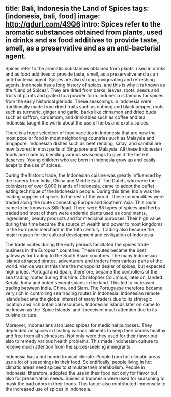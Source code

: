title: Bali, Indonesia the Land of Spices
tags: [indonesia, bali, food]
image: http://gdurl.com/49Q6
intro: Spices refer to the aromatic substances obtained from plants, used in drinks and as food additives to provide taste, smell, as a preservative and as an anti-bacterial agent.
---
Spices refer to the aromatic substances obtained from plants, used in drinks
and as food additives to provide taste, smell, as a preservative and as an
anti-bacterial agent. Spices are also strong, invigorating and refreshing
agents. Indonesia has a long history of spices, and this is why it is known as
the “Land of Spices”. They are dried from barks, leaves, roots, seeds and
fruits of plants and grated to a powder form. Indonesia is famous for spices
from the early historical periods. These seasonings in Indonesia were
traditionally made from dried fruits such as nutmeg and black pepper, roots
such as turmeric, ginger and garlic, barks like cinnamon and dried buds such as
saffron, cardamom, and drinkables such as coffee and tea. Indonesia taught the
world about the use of herbs and exotic spices.

There is a huge selection of food varieties in Indonesia that are
now the most popular food in most neighboring countries such as Malaysia and
Singapore. Indonesian dishes such as beef rending, satay, and sambal are now
favored in most parts of Singapore and Malaysia. All these Indonesian foods are
made by blending various seasonings to give it the taste it deserves. Young
children who are born in Indonesia grow up and easily adapt to the use of
spices.

During the historic trade, the Indonesian cuisine was greatly influenced by the
traders from India, China and Middle East. The Dutch, who were the colonizers
of over 6,000 islands of Indonesia, came to adopt the buffet eating technique
of the Indonesian people. During this time, India was the leading supplier of
spices to the rest of the world. These commodities were traded along the route
connecting Europe and Southern Asia. This route came to be known as Silk Road.
There were 88 types of spices and herbs traded and most of them were endemic
plants used as condiments, ingredients, beauty products and for medicinal
purposes. Their high value during this time became the source of wealth and
power to most kingdoms in the European merchant in the 16th century. Trading
also became the major reason for the cultural development and civilization of
Indonesia.

The trade routes during the early periods facilitated the spices trade business
in the European countries. These routes became the best gateways for trading to
the South Asian countries. The many Indonesian islands attracted pirates,
adventurers and traders from various parts of the world. Venice was at this
time the monopolist dealer of spices, but expected high prices. Portugal and
Spain, therefore, became the controllers of the sea trading routes during this
time. Christopher Columbus, later on, landed Kerala, India and noted several
spices in the land. This led to increased trading between India, China, and
Siam. The Portuguese therefore became very rich in controlling sea trading
routes in Indonesia. Indonesian remote islands became the global interest of
many traders due to its strategic location and rich botanical resources.
Indonesian islands later on came to be known as the ‘Spice Islands’ and it
received much attention due to its cuisine culture.

Moreover, Indonesians also used spices for medicinal
purposes. They depended on spices in treating various ailments to keep their
bodies healthy and free from all sicknesses. Not only were they used for their
flavor but also to remedy various health problems. This made Indonesian culture
to receive much attention from the spices-seeking immigrants.

Indonesia has a hot humid tropical climate. People from hot climatic areas use
a lot of seasonings in their food. Scientifically, people living in hot
climatic areas need spices to stimulate their metabolism. People in Indonesia,
therefore, adopted the use in their food not only for flavor but also for
preservation needs. Spices in Indonesia were used for seasoning to mask the bad
odors in their foods. This factor also contributed immensely to the increased
use of spices in Indonesia.
